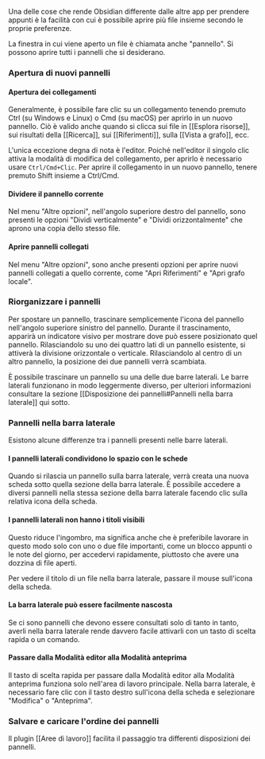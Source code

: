 Una delle cose che rende Obsidian differente dalle altre app per prendere appunti è la facilità con cui è possibile aprire più file insieme secondo le proprie preferenze.

La finestra in cui viene aperto un file è chiamata anche "pannello". Si possono aprire tutti i pannelli che si desiderano.

### Apertura di nuovi pannelli

#### Apertura dei collegamenti

Generalmente, è possibile fare clic su un collegamento tenendo premuto Ctrl (su Windows e Linux) o Cmd (su macOS) per aprirlo in un nuovo pannello. Ciò è valido anche quando si clicca sui file in [[Esplora risorse]], sui risultati della [[Ricerca]], sui [[Riferimenti]], sulla [[Vista a grafo]], ecc.

L'unica eccezione degna di nota è l'editor. Poiché nell'editor il singolo clic attiva la modalità di modifica del collegamento, per aprirlo è necessario usare `Ctrl/Cmd+Clic`. Per aprire il collegamento in un nuovo pannello, tenere premuto Shift insieme a  Ctrl/Cmd.

#### Dividere il pannello corrente

Nel menu "Altre opzioni", nell'angolo superiore destro del pannello, sono presenti le opzioni "Dividi verticalmente" e "Dividi orizzontalmente" che aprono una copia dello stesso file.

#### Aprire pannelli collegati

Nel menu "Altre opzioni", sono anche presenti opzioni per aprire nuovi pannelli collegati a quello corrente, come "Apri Riferimenti" e "Apri grafo locale".

### Riorganizzare i pannelli

Per spostare un pannello, trascinare semplicemente l'icona del pannello nell'angolo superiore sinistro del pannello. Durante il trascinamento, apparirà un indicatore visivo per mostrare dove può essere posizionato quel pannello. Rilasciandolo su uno dei quattro lati di un pannello esistente, si attiverà la divisione orizzontale o verticale. Rilasciandolo al centro di un altro pannello, la posizione dei due pannelli verrà scambiata.

È possibile trascinare un pannello su una delle due barre laterali. Le barre laterali funzionano in modo leggermente diverso, per ulteriori informazioni consultare la sezione [[Disposizione dei pannelli#Pannelli nella barra laterale]] qui sotto.

### Pannelli nella barra laterale

Esistono alcune differenze tra i pannelli presenti nelle barre laterali.

#### I pannelli laterali condividono lo spazio con le schede

Quando si rilascia un pannello sulla barra laterale, verrà creata una nuova scheda sotto quella sezione della barra laterale. È possibile accedere a diversi pannelli nella stessa sezione della barra laterale facendo clic sulla relativa icona della scheda.

#### I pannelli laterali non hanno i titoli visibili

Questo riduce l'ingombro, ma significa anche che è preferibile lavorare in questo modo solo con uno o due file importanti, come un blocco appunti o le note del giorno, per accedervi rapidamente, piuttosto che avere una dozzina di file aperti.

Per vedere il titolo di un file nella barra laterale, passare il mouse sull'icona della scheda.

#### La barra laterale può essere facilmente nascosta

Se ci sono pannelli che devono essere consultati solo di tanto in tanto, averli nella barra laterale rende davvero facile attivarli con un tasto di scelta rapida o un comando.

#### Passare dalla Modalità editor alla Modalità anteprima

Il tasto di scelta rapida per passare dalla Modalità editor alla Modalità anteprima funziona solo nell'area di lavoro principale. Nella barra laterale, è necessario fare clic con il tasto destro sull'icona della scheda e selezionare "Modifica" o "Anteprima".

### Salvare e caricare l'ordine dei pannelli

Il plugin [[Aree di lavoro]] facilita il passaggio tra differenti disposizioni dei pannelli.